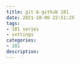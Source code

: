```yaml
---
title: git & github 101
date: 2021-10-06 22:51:25
tags:
- 101 series
- settings
categories: 
- 101
description: 
---
```


<!-- more -->
<!-- markdownlint-disable MD041 MD002--> 

